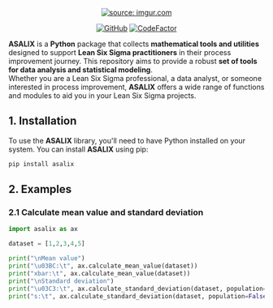 <p align="center">
  <a href=""><img src="https://i.imgur.com/sLJPVWS.png" title="source: imgur.com" /></a>
</p>

<p align="center">
  <a href="https://github.com/srebughini/ASALIX/blob/main/LICENSE"><img alt="GitHub" src="https://img.shields.io/github/license/srebughini/ASALIX"></a>
  <a href="https://www.codefactor.io/repository/github/srebughini/asalix"><img src="https://www.codefactor.io/repository/github/srebughini/asalix/badge" alt="CodeFactor" /></a>
</p>


**ASALIX** is a **Python** package that collects **mathematical tools and utilities** designed to support **Lean Six Sigma practitioners** in their process improvement journey. This repository aims to provide a robust **set of tools for data analysis and statistical modeling**.  
Whether you are a Lean Six Sigma professional, a data analyst, or someone interested in process improvement, **ASALIX** offers a wide range of functions and modules to aid you in your Lean Six Sigma projects.

## 1. Installation
To use the **ASALIX** library, you'll need to have Python installed on your system. You can install **ASALIX** using pip:
```bash
pip install asalix
```
## 2. Examples
### 2.1 Calculate mean value and standard deviation
```python
import asalix as ax

dataset = [1,2,3,4,5]

print("\nMean value")
print("\u03BC:\t", ax.calculate_mean_value(dataset))
print("xbar:\t", ax.calculate_mean_value(dataset))
print("\nStandard deviation")
print("\u03C3:\t", ax.calculate_standard_deviation(dataset, population=True))
print("s:\t", ax.calculate_standard_deviation(dataset, population=False))
```

